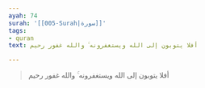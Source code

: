```yaml
---
ayah: 74
surah: '[[005-Surah|سورة]]'
tags:
- quran
text: أفلا يتوبون إلى الله ويستغفرونه ۚ والله غفور رحيم

---
```

> أفلا يتوبون إلى الله ويستغفرونه ۚ والله غفور رحيم
